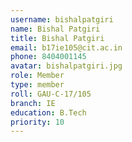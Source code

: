 ```yaml
---
username: bishalpatgiri
name: Bishal Patgiri
title: Bishal Patgiri
email: b17ie105@cit.ac.in
phone: 8404001145
avatar: bishalpatgiri.jpg
role: Member
type: member
roll: GAU-C-17/105
branch: IE
education: B.Tech
priority: 10
---
```

